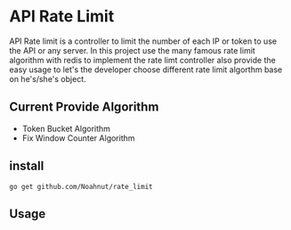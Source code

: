 # API Rate Limit
API Rate limit is a controller to limit the number of each IP or token to use the API or any server. In this project use the many famous rate limit algorithm with redis to implement the rate limt controller also provide the easy usage to let's  the developer choose different rate limit algorthm base on he's/she's object.

## Current Provide Algorithm
* Token Bucket Algorithm
* Fix Window Counter Algorithm


## install
```shell
go get github.com/Noahnut/rate_limit
```

## Usage